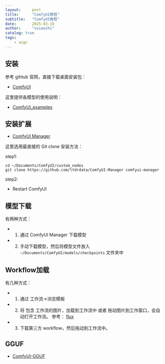 ```yaml
---
layout:     post
title:      "ComfyUI教程"
subtitle:   "ComfyUI教程"
date:       2025-03-10
author:     "vxiaozhi"
catalog: true
tags:
    - aigc
---
```


## 安装

参考 gihtub 官网，直接下载桌面安装包：

- [ComfyUI](https://github.com/comfyanonymous/ComfyUI)

这里提供各模型的使用说明：

- [ComfyUI_examples](https://github.com/comfyanonymous/ComfyUI_examples)

## 安装扩展

- [ComfyUI Manager](https://github.com/ltdrdata/ComfyUI-Manager)

这里选用最直接的 Git clone 安装方法：

step1:

```
cd ~/Documents/ComfyUI/custom_nodes
git clone https://github.com/ltdrdata/ComfyUI-Manager comfyui-manager
```
step2:

- Restart ComfyUI

## 模型下载

有两种方式：

- 1. 通过 ComfyUI Manager 下载模型
- 2. 手动下载模型，然后将模型文件放入 `~/Documents/ComfyUI/models/checkpoints` 文件夹中


## Workflow加载

有几种方式：

- 1. 通过 工作流->浏览模板
- 2. 将 包含 工作流的图片，加载到工作流中 或者 拖动图片到工作窗口，会自动打开工作流。 参考： [flux](https://comfyanonymous.github.io/ComfyUI_examples/flux/)
- 3. 下载第三方 workflow，然后拖动到工作流中。

## GGUF

- [ComfyUI-GGUF](https://github.com/city96/ComfyUI-GGUF)
